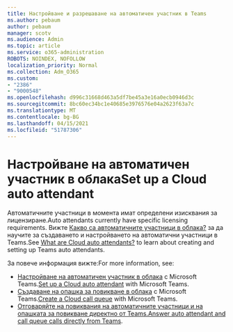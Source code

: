 ```yaml
---
title: Настройване и разрешаване на автоматичен участник в Teams
ms.author: pebaum
author: pebaum
manager: scotv
ms.audience: Admin
ms.topic: article
ms.service: o365-administration
ROBOTS: NOINDEX, NOFOLLOW
localization_priority: Normal
ms.collection: Adm_O365
ms.custom:
- "2386"
- "9000548"
ms.openlocfilehash: d996c31668d463a5df7be45a3e16a0ecb0946d3c
ms.sourcegitcommit: 8bc60ec34bc1e40685e3976576e04a2623f63a7c
ms.translationtype: MT
ms.contentlocale: bg-BG
ms.lasthandoff: 04/15/2021
ms.locfileid: "51787306"
---
```

# <a name="set-up-a-cloud-auto-attendant"></a><span data-ttu-id="1888e-102">Настройване на автоматичен участник в облака</span><span class="sxs-lookup"><span data-stu-id="1888e-102">Set up a Cloud auto attendant</span></span>

<span data-ttu-id="1888e-103">Автоматичните участници в момента имат определени изисквания за лицензиране.</span><span class="sxs-lookup"><span data-stu-id="1888e-103">Auto attendants currently have specific licensing requirements.</span></span> <span data-ttu-id="1888e-104">Вижте [Какво са автоматичните участници в облака?](https://docs.microsoft.com/microsoftteams/what-are-phone-system-auto-attendants) за да научите за създаването и настройването на автоматични участници в Teams.</span><span class="sxs-lookup"><span data-stu-id="1888e-104">See [What are Cloud auto attendants?](https://docs.microsoft.com/microsoftteams/what-are-phone-system-auto-attendants) to learn about creating and setting up Teams auto attendants.</span></span> 

<span data-ttu-id="1888e-105">За повече информация вижте:</span><span class="sxs-lookup"><span data-stu-id="1888e-105">For more information, see:</span></span>

- <span data-ttu-id="1888e-106">[Настройване на автоматичен участник в облака](https://docs.microsoft.com/microsoftteams/create-a-phone-system-auto-attendant) с Microsoft Teams.</span><span class="sxs-lookup"><span data-stu-id="1888e-106">[Set up a Cloud auto attendant](https://docs.microsoft.com/microsoftteams/create-a-phone-system-auto-attendant) with Microsoft Teams.</span></span> 
- <span data-ttu-id="1888e-107">[Създаване на опашка за повикване в облака](https://docs.microsoft.com/microsoftteams/create-a-phone-system-call-queue) с Microsoft Teams.</span><span class="sxs-lookup"><span data-stu-id="1888e-107">[Create a Cloud call queue](https://docs.microsoft.com/microsoftteams/create-a-phone-system-call-queue) with Microsoft Teams.</span></span> 
- <span data-ttu-id="1888e-108">[Отговаряйте на повиквания на автоматичните участници и на опашката за повикване директно от Teams.](https://docs.microsoft.com/microsoftteams/answer-auto-attendant-and-call-queue-calls)</span><span class="sxs-lookup"><span data-stu-id="1888e-108">[Answer auto attendant and call queue calls directly from Teams](https://docs.microsoft.com/microsoftteams/answer-auto-attendant-and-call-queue-calls).</span></span> 